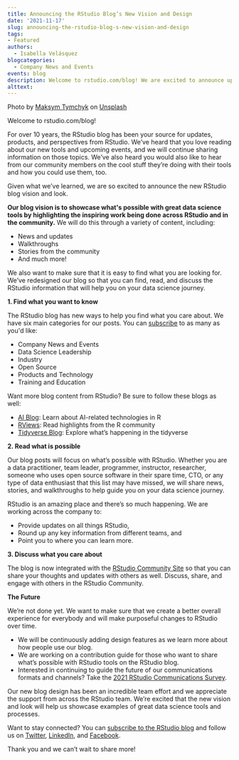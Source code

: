 ```yaml
---
title: Announcing the RStudio Blog’s New Vision and Design
date: '2021-11-17'
slug: announcing-the-rstudio-blog-s-new-vision-and-design
tags:
- Featured
authors:
  - Isabella Velásquez
blogcategories:
  - Company News and Events
events: blog
description: Welcome to rstudio.com/blog! We are excited to announce updates to the RStudio blog and can’t wait to share what’s possible with great data science tools.
alttext:
---
```

<caption>
Photo by <a href="https://unsplash.com/@maksym_tymchyk?utm_source=unsplash&utm_medium=referral&utm_content=creditCopyText">Maksym Tymchyk</a> on <a href="https://unsplash.com/s/photos/hexagon?utm_source=unsplash&utm_medium=referral&utm_content=creditCopyText">Unsplash</a>
</caption>

Welcome to rstudio.com/blog!

For over 10 years, the RStudio blog has been your source for updates, products, and perspectives from RStudio. We’ve heard that you love reading about our new tools and upcoming events, and we will continue sharing information on those topics. We’ve also heard you would also like to hear from our community members on the cool stuff they’re doing with their tools and how you could use them, too.

Given what we’ve learned, we are so excited to announce the new RStudio blog vision and look.

**Our blog vision is to showcase what's possible with great data science tools by highlighting the inspiring work being done across RStudio and in the community.** We will do this through a variety of content, including:

* News and updates
* Walkthroughs
* Stories from the community
* And much more!

We also want to make sure that it is easy to find what you are looking for. We’ve redesigned our blog so that you can find, read, and discuss the RStudio information that will help you on your data science journey.

**1. Find what you want to know**

The RStudio blog has new ways to help you find what you care about. We have six main categories for our posts. You can <a href="https://www.rstudio.com/about/subscription-management/" target = "_blank">subscribe</a> to as many as you'd like:

* Company News and Events
* Data Science Leadership
* Industry
* Open Source
* Products and Technology
* Training and Education

Want more blog content from RStudio? Be sure to follow these blogs as well:

* <a href="http://blogs.rstudio.com/ai" target = "_blank">AI Blog</a>: Learn about AI-related technologies in R
* <a href="http://rviews.rstudio.com" target = "_blank">RViews</a>: Read highlights from the R community
* <a href="https://www.tidyverse.org/blog/" target = "_blank">Tidyverse Blog</a>: Explore what’s happening in the tidyverse

**2. Read what is possible**

Our blog posts will focus on what’s possible with RStudio. Whether you are a data practitioner, team leader, programmer, instructor, researcher, someone who uses open source software in their spare time, CTO, or any type of data enthusiast that this list may have missed, we will share news, stories, and walkthroughs to help guide you on your data science journey.

RStudio is an amazing place and there’s so much happening. We are working across the company to:

* Provide updates on all things RStudio,
* Round up any key information from different teams, and
* Point you to where you can learn more.

**3. Discuss what you care about**

The blog is now integrated with the <a href="https://community.rstudio.com/" target = "_blank">RStudio Community Site</a> so that you can share your thoughts and updates with others as well. Discuss, share, and engage with others in the RStudio Community.

**The Future**

We’re not done yet. We want to make sure that we create a better overall experience for everybody and will make purposeful changes to RStudio over time.

* We will be continuously adding design features as we learn more about how people use our blog.
* We are working on a contribution guide for those who want to share what’s possible with RStudio tools on the RStudio blog.
* Interested in continuing to guide the future of our communications formats and channels? Take the [2021 RStudio Communications Survey](https://blog.rstudio.com/2021/10/27/announcing-the-2021-rstudio-communications-survey/).

Our new blog design has been an incredible team effort and we appreciate the support from across the RStudio team. We’re excited that the new vision and look will help us showcase examples of great data science tools and processes.

Want to stay connected? You can <a href="https://www.rstudio.com/about/subscription-management/" target = "_blank">subscribe to the RStudio blog</a> and follow us on <a href="https://twitter.com/rstudio" target = "_blank">Twitter</a>, <a href="https://www.linkedin.com/company/rstudio-pbc" target = "_blank">LinkedIn</a>, and <a href="https://www.facebook.com/rstudiopbc/" target = "_blank">Facebook</a>.

Thank you and we can’t wait to share more!

